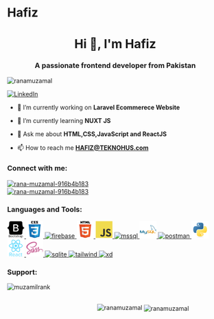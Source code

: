 # Hafiz

<h1 align="center">Hi 👋, I'm Hafiz</h1>
<h3 align="center">A passionate frontend developer from Pakistan</h3>

<p align="left"> <img src="https://komarev.com/ghpvc/?username=ranamuzamal&label=Profile%20views&color=0e75b6&style=flat" alt="ranamuzamal" /> </p>

[![LinkedIn](https://img.shields.io/badge/LinkedIn-%230077B5.svg?logo=linkedin&logoColor=white)](https://www.linkedin.com/in/hafiz-zahid-usman-685722200/) 

- 🔭 I’m currently working on **Laravel Ecommerece Website**

- 🌱 I’m currently learning **NUXT JS**

- 💬 Ask me about **HTML,CSS,JavaScript and ReactJS**

- 📫 How to reach me **HAFIZ@TEKNOHUS.com**

  <!-- Proudly created with GPRM ( https://gprm.itsvg.in ) -->

<!--
- ⚡ Fun fact **I am Funny**
-->
<h3 align="left">Connect with me:</h3>
<p align="left">
  
  

<a href="https://www.linkedin.com/in/hafiz-zahid-usman-685722200/" target="blank"><img align="center" src="https://raw.githubusercontent.com/rahuldkjain/github-profile-readme-generator/master/src/images/icons/Social/linked-in-alt.svg" alt="rana-muzamal-916b4b183" height="30" width="40" style="padding-right:200px"></a>
  <span style = "margin-top: 6px;">
  <a href="https://www.upwork.com/freelancers/~01c8bcf4a642889dd8" target="blank"><img align="center" src="https://user-images.githubusercontent.com/98559033/203159271-82a7c7a1-cd9c-4bb1-9770-0feb26b667b8.png" alt="rana-muzamal-916b4b183" height="40" width="40" /></a>
    </span>
</p>

<h3 align="left">Languages and Tools:</h3>
<p align="left"> <a href="https://getbootstrap.com" target="_blank" rel="noreferrer"> <img src="https://raw.githubusercontent.com/devicons/devicon/master/icons/bootstrap/bootstrap-plain-wordmark.svg" alt="bootstrap" width="40" height="40"/> </a> <a href="https://www.w3schools.com/css/" target="_blank" rel="noreferrer"> <img src="https://raw.githubusercontent.com/devicons/devicon/master/icons/css3/css3-original-wordmark.svg" alt="css3" width="40" height="40"/> </a>  <a href="https://firebase.google.com/" target="_blank" rel="noreferrer"> <img src="https://www.vectorlogo.zone/logos/firebase/firebase-icon.svg" alt="firebase" width="40" height="40"/> </a> <a href="https://www.w3.org/html/" target="_blank" rel="noreferrer"> <img src="https://raw.githubusercontent.com/devicons/devicon/master/icons/html5/html5-original-wordmark.svg" alt="html5" width="40" height="40"/> </a> <a href="https://developer.mozilla.org/en-US/docs/Web/JavaScript" target="_blank" rel="noreferrer"> <img src="https://raw.githubusercontent.com/devicons/devicon/master/icons/javascript/javascript-original.svg" alt="javascript" width="40" height="40"/> </a> <a href="https://www.microsoft.com/en-us/sql-server" target="_blank" rel="noreferrer"> <img src="https://www.svgrepo.com/show/303229/microsoft-sql-server-logo.svg" alt="mssql" width="40" height="40"/> </a> <a href="https://www.mysql.com/" target="_blank" rel="noreferrer"> <img src="https://raw.githubusercontent.com/devicons/devicon/master/icons/mysql/mysql-original-wordmark.svg" alt="mysql" width="40" height="40"/> </a> <a href="https://postman.com" target="_blank" rel="noreferrer"> <img src="https://www.vectorlogo.zone/logos/getpostman/getpostman-icon.svg" alt="postman" width="40" height="40"/> </a> <a href="https://www.python.org" target="_blank" rel="noreferrer"> <img src="https://raw.githubusercontent.com/devicons/devicon/master/icons/python/python-original.svg" alt="python" width="40" height="40"/> </a> <a href="https://reactjs.org/" target="_blank" rel="noreferrer"> <img src="https://raw.githubusercontent.com/devicons/devicon/master/icons/react/react-original-wordmark.svg" alt="react" width="40" height="40"/> </a> <a href="https://sass-lang.com" target="_blank" rel="noreferrer"> <img src="https://raw.githubusercontent.com/devicons/devicon/master/icons/sass/sass-original.svg" alt="sass" width="40" height="40"/> </a> <a href="https://www.sqlite.org/" target="_blank" rel="noreferrer"> <img src="https://www.vectorlogo.zone/logos/sqlite/sqlite-icon.svg" alt="sqlite" width="40" height="40"/> </a> <a href="https://tailwindcss.com/" target="_blank" rel="noreferrer"> <img src="https://www.vectorlogo.zone/logos/tailwindcss/tailwindcss-icon.svg" alt="tailwind" width="40" height="40"/> </a> <a href="https://www.adobe.com/products/xd.html" target="_blank" rel="noreferrer"> <img src="https://cdn.worldvectorlogo.com/logos/adobe-xd.svg" alt="xd" width="40" height="40"/> </a> </p>

<h3 align="left">Support:</h3>
<p><a href="https://www.buymeacoffee.com/muzamilrank"> <img align="left" src="https://cdn.buymeacoffee.com/buttons/v2/default-yellow.png" height="50" width="210" alt="muzamilrank" /></a></p><br><br>

<p><img align="left" src="https://github-readme-stats.vercel.app/api/top-langs?username=ranamuzamal&show_icons=true&locale=en&layout=compact" alt="ranamuzamal" /></p>

<p>&nbsp;<img align="center" src="https://github-readme-stats.vercel.app/api?username=ranamuzamal&show_icons=true&locale=en" alt="ranamuzamal" /></p>

